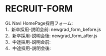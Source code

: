 # RECRUIT-FORM
GL Navi HomePage採用フォーム: <br />
1．新卒採用-説明会前: newgrad_form_before.js          <br />
2．新卒採用-説明会後: newgrad_form_after.js          <br />
3．中途採用-説明会前:             <br />
4．中途採用-説明会後:             <br />
